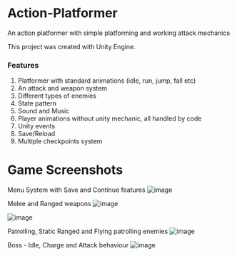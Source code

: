 # Action-Platformer
An action platformer with simple platforming and working attack mechanics

This project was created with Unity Engine. 

### Features

1. Platformer with standard animations (idle, run, jump, fall etc)
2. An attack and weapon system
3. Different types of enemies
4. State pattern
5. Sound and Music
6. Player animations without unity mechanic, all handled by code
7. Unity events
8. Save/Reload
9. Multiple checkpoints system

# Game Screenshots
Menu System with Save and Continue features
![image](https://user-images.githubusercontent.com/7473994/166138984-01a8de45-2b5d-4916-a65a-9f7bde21a89b.png)

Melee and Ranged weapons 
![image](https://user-images.githubusercontent.com/7473994/166138906-803e7fd4-6973-400d-a248-530e0cff613b.png)


![image](https://user-images.githubusercontent.com/7473994/166138936-41f71c18-e920-498e-ad27-9befafbe4b38.png)

Patrolling, Static Ranged and Flying patrolling enemies
![image](https://user-images.githubusercontent.com/7473994/166138952-a5585ea8-62ad-4ab8-993c-36ecebd28b1b.png)

Boss - Idle, Charge and Attack behaviour
![image](https://user-images.githubusercontent.com/7473994/166138965-e0c21088-e8b0-425a-bed0-ec7755febdec.png)

